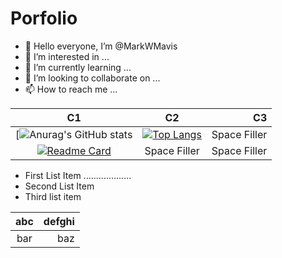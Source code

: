 # Porfolio

- 👋 Hello everyone, I’m @MarkWMavis
- 👀 I’m interested in ...
- 🌱 I’m currently learning ...
- 💞️ I’m looking to collaborate on ...
- 📫 How to reach me ...

<!---
MarkWMavis/MarkWMavis is a ✨ special ✨ repository because its `README.md` (this file) appears on your GitHub profile.
You can click the Preview link to take a look at your changes.
--->

| C1 | C2 | C3 |
|:-:|:-:| -----------:
[![Anurag's GitHub stats](https://github-readme-stats.vercel.app/api?username=markwmavis&theme=gruvbox&show_icons=true)|[![Top Langs](https://github-readme-stats.vercel.app/api/top-langs/?username=markwmavis&theme=gruvbox)](https://github.com/anuraghazra/github-readme-stats)| Space Filler
|[![Readme Card](https://github-readme-stats.vercel.app/api/pin/?username=markwmavis&repo=cpp)](https://github.com/anuraghazra/github-readme-stats)|Space Filler|Space Filler


+ First List Item
...................
+ Second List Item
+ Third list item


| abc | defghi |
:-: | -----------:
bar | baz

